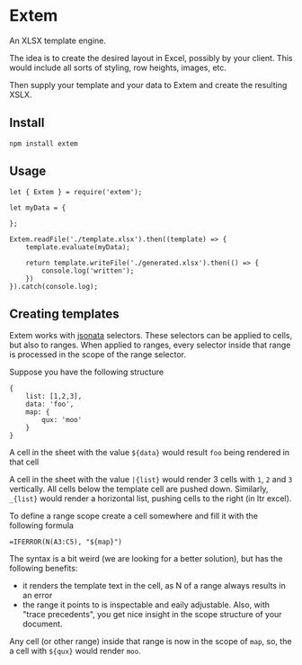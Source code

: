 # Extem

An XLSX template engine. 

The idea is to create the desired layout in Excel, possibly by your client. This would include all sorts of styling, row heights, images, etc.

Then supply your template and your data to Extem and create the resulting XSLX.

## Install

    npm install extem

## Usage

    let { Extem } = require('extem');

    let myData = {

    };

    Extem.readFile('./template.xlsx').then((template) => {
        template.evaluate(myData);

        return template.writeFile('./generated.xlsx').then(() => {
            console.log('written');
        })
    }).catch(console.log);

## Creating templates

Extem works with [jsonata](http://jsonata.org/) selectors. These selectors can be applied to cells, but also to ranges. When applied to ranges, every selector inside that range is processed in the scope of the range selector.

Suppose you have the following structure

    {
        list: [1,2,3],
        data: 'foo',
        map: {
            qux: 'moo'
        }
    }

A cell in the sheet with the value `${data}` would result `foo` being rendered in that cell

A cell in the sheet with the value `|{list}` would render 3 cells with `1`, `2` and `3` vertically. All cells below the template cell are pushed down. Similarly, `_{list}` would render a horizontal list, pushing cells to the right (in ltr excel). 

To define a range scope create a cell somewhere and fill it with the following formula

    =IFERROR(N(A3:C5), "${map}")

The syntax is a bit weird (we are looking for a better solution), but has the following benefits:

- it renders the template text in the cell, as N of a range always results in an error
- the range it points to is inspectable and eaily adjustable. Also, with "trace precedents", you get nice insight in the scope structure of your document.

Any cell (or other range) inside that range is now in the scope of `map`, so, the a cell with `${qux}` would render `moo`.
